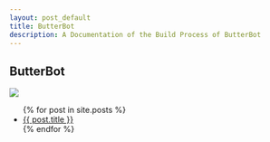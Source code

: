 ```yaml
---
layout: post_default
title: ButterBot
description: A Documentation of the Build Process of ButterBot
---
```

## ButterBot

![](http://i.imgur.com/gUnJVZ4.jpg)

<ul>
    {% for post in site.posts %}
    <li>
    <a href="{{ post.url }}">{{ post.title }}</a>
    </li>
    {% endfor %}
</ul>

